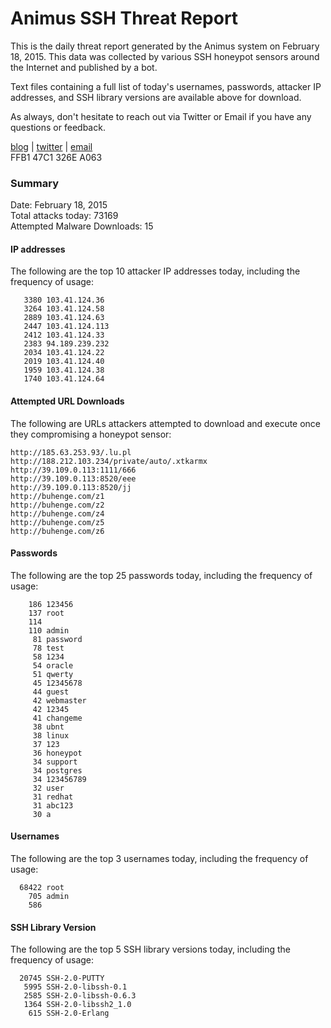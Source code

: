 # Animus SSH Threat Report

This is the daily threat report generated by the Animus system on February 18, 2015. This data was collected by various SSH honeypot sensors around the Internet and published by a bot.  

Text files containing a full list of today's usernames, passwords, attacker IP addresses, and SSH library versions are available above for download.  

As always, don't hesitate to reach out via Twitter or Email if you have any questions or feedback.  

[blog](http://morris.guru) | [twitter](https://twitter.com/andrew___morris) | [email](mailto:andrew@morris.guru)  
FFB1 47C1 326E A063  

### Summary

Date: February 18, 2015  
Total attacks today: 73169  
Attempted Malware Downloads: 15 

#### IP addresses
The following are the top 10 attacker IP addresses today, including the frequency of usage:
```
   3380 103.41.124.36
   3264 103.41.124.58
   2889 103.41.124.63
   2447 103.41.124.113
   2412 103.41.124.33
   2383 94.189.239.232
   2034 103.41.124.22
   2019 103.41.124.40
   1959 103.41.124.38
   1740 103.41.124.64
```

#### Attempted URL Downloads
The following are URLs attackers attempted to download and execute once they compromising a honeypot sensor:
```
http://185.63.253.93/.lu.pl
http://188.212.103.234/private/auto/.xtkarmx
http://39.109.0.113:1111/666
http://39.109.0.113:8520/eee
http://39.109.0.113:8520/jj
http://buhenge.com/z1
http://buhenge.com/z2
http://buhenge.com/z4
http://buhenge.com/z5
http://buhenge.com/z6
```

#### Passwords
The following are the top 25 passwords today, including the frequency of usage:
```
    186 123456
    137 root
    114 
    110 admin
     81 password
     78 test
     58 1234
     54 oracle
     51 qwerty
     45 12345678
     44 guest
     42 webmaster
     42 12345
     41 changeme
     38 ubnt
     38 linux
     37 123
     36 honeypot
     34 support
     34 postgres
     34 123456789
     32 user
     31 redhat
     31 abc123
     30 a
```

#### Usernames
The following are the top 3 usernames today, including the frequency of usage:
```
  68422 root
    705 admin
    586 
```

#### SSH Library Version
The following are the top 5 SSH library versions today, including the frequency of usage:
```
  20745 SSH-2.0-PUTTY
   5995 SSH-2.0-libssh-0.1
   2585 SSH-2.0-libssh-0.6.3
   1364 SSH-2.0-libssh2_1.0
    615 SSH-2.0-Erlang
```
